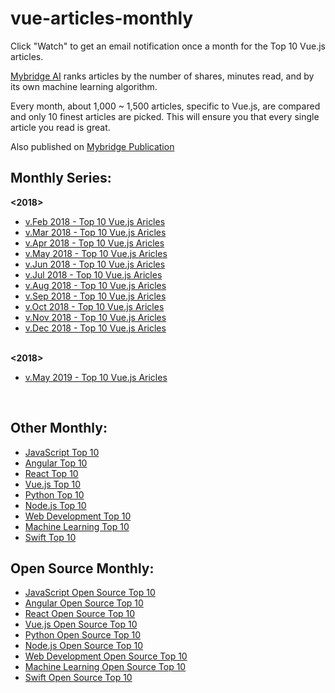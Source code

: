 # vue-articles-monthly

Click "Watch" to get an email notification once a month for the Top 10 Vue.js articles.

[Mybridge AI](https://www.mybridge.co) ranks articles by the number of shares, minutes read, and by its own machine learning algorithm.

Every month, about 1,000 ~ 1,500 articles, specific to Vue.js, are compared and only 10 finest articles are picked. This will ensure you that every single article you read is great. 

Also published on [Mybridge Publication](https://medium.mybridge.co)


## Monthly Series:
<b><2018></b>
* [v.Feb 2018 - Top 10 Vue.js Aricles](./src/02-2018.md)
* [v.Mar 2018 - Top 10 Vue.js Aricles](./src/03-2018.md)
* [v.Apr 2018 - Top 10 Vue.js Aricles](./src/04-2018.md)
* [v.May 2018 - Top 10 Vue.js Aricles](./src/05-2018.md)
* [v.Jun 2018 - Top 10 Vue.js Aricles](./src/06-2018.md)
* [v.Jul 2018 - Top 10 Vue.js Aricles](./src/07-2018.md)
* [v.Aug 2018 - Top 10 Vue.js Aricles](./src/08-2018.md)
* [v.Sep 2018 - Top 10 Vue.js Aricles](./src/09-2018.md)
* [v.Oct 2018 - Top 10 Vue.js Aricles](./src/10-2018.md)
* [v.Nov 2018 - Top 10 Vue.js Aricles](./src/11-2018.md)
* [v.Dec 2018 - Top 10 Vue.js Aricles](./src/12-2018.md)

<br>
<b><2018></b>
 
* [v.May 2019 - Top 10 Vue.js Aricles](./src/05-2019.md)

<br>

## Other Monthly:
* [JavaScript Top 10](https://github.com/Mybridge/javascript-articles-monthly)
* [Angular Top 10](https://github.com/Mybridge/angular-articles)
* [React Top 10](https://github.com/Mybridge/react-articles-monthly)
* [Vue.js Top 10](https://github.com/Mybridge/vuejs-articles)
* [Python Top 10](https://github.com/Mybridge/python-articles)
* [Node.js Top 10](https://github.com/Mybridge/nodejs-articles)
* [Web Development Top 10](https://github.com/Mybridge/web-development-articles)
* [Machine Learning Top 10](https://github.com/Mybridge/machine-learning-articles)
* [Swift Top 10](https://github.com/Mybridge/swift-articles)

## Open Source Monthly:
* [JavaScript Open Source Top 10](https://github.com/Mybridge/javascript-open-source)
* [Angular Open Source Top 10](https://github.com/Mybridge/angular-open-source)
* [React Open Source Top 10](https://github.com/Mybridge/reactjs-open-source)
* [Vue.js Open Source Top 10](https://github.com/Mybridge/vuejs-open-source)
* [Python Open Source Top 10](https://github.com/Mybridge/python-open-source)
* [Node.js Open Source Top 10](https://github.com/Mybridge/nodejs-open-source)
* [Web Development Open Source Top 10](https://github.com/Mybridge/web-development-articles)
* [Machine Learning Open Source Top 10](https://github.com/Mybridge/machine-learning-open-source)
* [Swift Open Source Top 10](https://github.com/Mybridge/swift-open-source)
